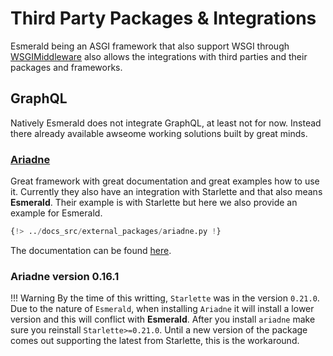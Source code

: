 # Third Party Packages & Integrations

Esmerald being an ASGI framework that also support WSGI through [WSGIMiddleware](./wsgi.md) also allows the integrations
with third parties and their packages and frameworks.

## GraphQL

Natively Esmerald does not integrate GraphQL, at least not for now. Instead there already available awseome
working solutions built by great minds.

### <a href="https://ariadnegraphql.org/docs/asgi" target="_blank">Ariadne</a>

Great framework with great documentation and great examples how to use it. Currently they also have an integration
with Starlette and that also means **Esmerald**. Their example is with Starlette but here we also provide an example
for Esmerald.

```python
{!> ../docs_src/external_packages/ariadne.py !}
```

The documentation can be found <a href="https://ariadnegraphql.org/docs/intro" target="_blank">here</a>.

### Ariadne version 0.16.1

!!! Warning
    By the time of this writting, `Starlette` was in the version `0.21.0`.
    Due to the nature of `Esmerald`, when installing `Ariadne` it will install a lower version and this will
    conflict with **Esmerald**. After you install `ariadne` make sure you reinstall `Starlette>=0.21.0`.
    Until a new version of the package comes out supporting the latest from Starlette, this is the workaround.
